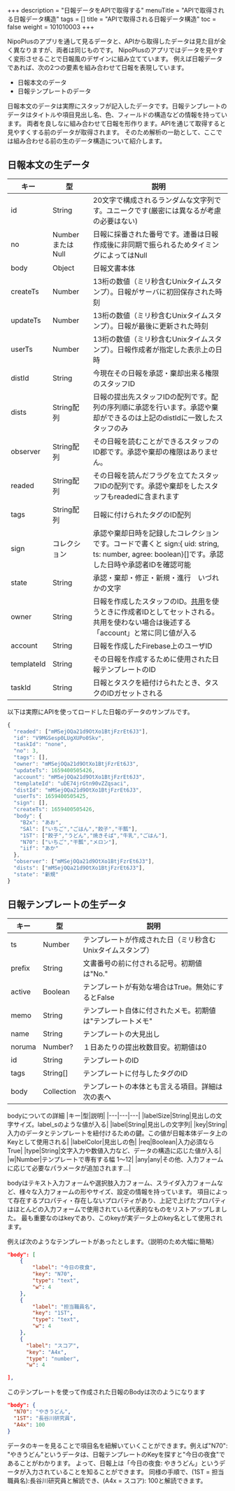 +++
description = "日報データをAPIで取得する"
menuTitle = "APIで取得される日報データ構造"
tags = []
title = "APIで取得される日報データ構造"
toc = false
weight = 101010003
+++

NipoPlusのアプリを通して見るデータと、APIから取得したデータは見た目が全く異なりますが、両者は同じものです。
NipoPlusのアプリではデータを見やすく変形させることで日報風のデザインに組み立てています。
例えば日報データであれば、次の2つの要素を組み合わせて日報を表現しています。

- 日報本文のデータ
- 日報テンプレートのデータ

日報本文のデータは実際にスタッフが記入したデータです。日報テンプレートのデータはタイトルや項目見出し名、色、フィールドの構造などの情報を持っています。
両者を良しなに組み合わせて日報を形作ります。APIを通じて取得すると見やすくする前のデータが取得されます。
そのため解析の一助として、ここでは組み合わせる前の生のデータ構造について紹介します。

## 日報本文の生データ

|キー|型|説明|
|---|---|---|
|id|String|20文字で構成されるランダムな文字列です。ユニークです(厳密には異なるが考慮の必要はない)|
|no|NumberまたはNull|日報に採番された番号です。連番は日報作成後に非同期で振られるためタイミングによってはNull|
|body|Object|日報文書本体|
|createTs|Number|13桁の数値（ミリ秒含むUnixタイムスタンプ）。日報がサーバに初回保存された時刻|
|updateTs|Number|13桁の数値（ミリ秒含むUnixタイムスタンプ）。日報が最後に更新された時刻|
|userTs|Number|13桁の数値（ミリ秒含むUnixタイムスタンプ）。日報作成者が指定した表示上の日時|
|distId|String|今現在その日報を承認・棄却出来る権限のスタッフID|
|dists|String配列|日報の提出先スタッフIDの配列です。配列の序列順に承認を行います。承認や棄却ができるのは上記のdistIdに一致したスタッフのみ|
|observer|String配列|その日報を読むことができるスタッフのID郡です。承認や棄却の権限はありません。|
|readed|String配列|その日報を読んだフラグを立てたスタッフIDの配列です。承認や棄却をしたスタッフもreadedに含まれます|
|tags|String配列|日報に付けられたタグのID配列|
|sign|コレクション|承認や棄却日時を記録したコレクションです。コードで書くと sign:{ uid: string, ts: number, agree: boolean}[]です。承認した日時や承認者IDを確認可能|
|state|String|承認・棄却・修正・新規・進行　いづれかの文字|
|owner|String|日報を作成したスタッフのID。[共用](/manual/initial-setting/advanced-setting/share/)を使うときに作成者IDとしてセットされる。共用を使わない場合は後述する「account」と常に同じ値が入る|
|account|String|日報を作成したFirebase上のユーザID|
|templateId|String|その日報を作成するために使用された日報テンプレートのID|
|taskId|String|日報とタスクを紐付けられたとき、タスクのIDガセットされる|

以下は実際にAPIを使ってロードした日報のデータのサンプルです。

```javascript
{
  "readed": ["mMSejOQa21d9OtXo1BtjFzrEt6J3"],
  "id": "V9MGSesp0LUgXUPo0Skv",
  "taskId": "none",
  "no": 3,
  "tags": [],
  "owner": "mMSejOQa21d9OtXo1BtjFzrEt6J3",
  "updateTs": 1659400505426,
  "account": "mMSejOQa21d9OtXo1BtjFzrEt6J3",
  "templateId": "uDE74jrGtn90vZZqsaci",
  "distId": "mMSejOQa21d9OtXo1BtjFzrEt6J3",
  "userTs": 1659400505425,
  "sign": [],
  "createTs": 1659400505426,
  "body": {
    "B2x": "あお",
    "SAl": ["いちご","ごはん","餃子","干瓢"],
    "1ST": ["餃子","うどん","焼きそば","牛乳","ごはん"],
    "N70": ["いちご","干瓢","メロン"],
    "iif": "あか"
  },
  "observer": ["mMSejOQa21d9OtXo1BtjFzrEt6J3"],
  "dists": ["mMSejOQa21d9OtXo1BtjFzrEt6J3"],
  "state": "新規"
}
```

## 日報テンプレートの生データ

|キー|型|説明|
|---|---|---|
|ts|Number|テンプレートが作成された日（ミリ秒含むUnixタイムスタンプ）|
|prefix|String|文書番号の前に付される記号。初期値は"No."|
|active|Boolean|テンプレートが有効な場合はTrue。無効にするとFalse|
|memo|String|テンプレート自体に付されたメモ。初期値は"テンプレートメモ"|
|name|String|テンプレートの大見出し|
|noruma|Number?|１日あたりの提出枚数目安。初期値は0|
|id|String|テンプレートのID|
|tags|String[]|テンプレートに付与したタグのID|
|body|Collection|テンプレートの本体とも言える項目。詳細は次の表へ|

bodyについての詳細
|キー|型|説明|
|---|---|---|
|labelSize|String|見出しの文字サイズ。label_sのような値が入る|
|label|String|見出しの文字列|
|key|String|入力のデータとテンプレートを紐付けるための鍵。この値が日報本体データ上のKeyとして使用される|
|labelColor|見出しの色|
|req|Boolean|入力必須ならTrue|
|type|String|文字入力や数値入力など、データの構造に応じた値が入る|
|w|Number|テンプレートで専有する幅 1〜12|
|any|any|その他、入力フォームに応じて必要なパラメータが追加されます...|

bodyはテキスト入力フォームや選択肢入力フォーム、スライダ入力フォームなど、様々な入力フォームの形やサイズ、設定の情報を持っています。
項目によって存在するプロパティ・存在しないプロパティがあり、上記で上げたプロパティはほとんどの入力フォームで使用されている代表的なものをリストアップしました。
最も重要なのはkeyであり、このkeyが実データ上のkey名として使用されます。

例えば次のようなテンプレートがあったとします。（説明のため大幅に簡略）

```json
"body": [
    {
        "label": "今日の夜食",
        "key": "N70",
        "type": "text",
        "w": 4
    },
    {
        "label": "担当職員名",
        "key": "1ST",
        "type": "text",
        "w": 4
    },
    {
      "label": "スコア",
      "key": "A4x",
      "type": "number",
      "w": 4

],
```

このテンプレートを使って作成された日報のBodyは次のようになります

```json
"body": {
  "N70": "やきうどん",
  "1ST": "長谷川研究員",
  "A4x": 100
}
```

データのキーを見ることで項目名を紐解いていくことができます。例えば"N70": "やきうどん"というデータは、日報テンプレートのKeyを探すと"今日の夜食"であることがわかります。
よって、日報上は「今日の夜食: やきうどん」というデータが入力されていることを知ることができます。
同様の手順で、(1ST = 担当職員名):長谷川研究員と解読でき、(A4x = スコア): 100と解読できます。
